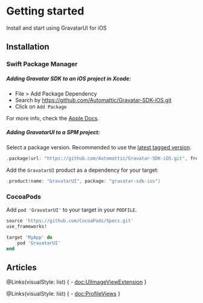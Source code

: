 # Getting started
Install and start using GravatarUI for iOS

## Installation

### Swift Package Manager

##### Adding Gravatar SDK to an iOS project in Xcode:
- File > Add Package Dependency
- Search by https://github.com/Automattic/Gravatar-SDK-iOS.git
- Click on `Add Package`

For more info, check the [Apple Docs](https://developer.apple.com/documentation/xcode/adding-package-dependencies-to-your-app).

##### Adding GravatarUI to a SPM project:

Select a package version. Recommended to use the [latest tagged version](https://github.com/Automattic/Gravatar-SDK-iOS/tags).

```swift
.package(url: "https://github.com/Automattic/Gravatar-SDK-iOS.git", from: "x.y.z")

```

Add the `GravatarUI` product as a dependency for your target:

```swift
.product(name: "GravatarUI", package: "gravatar-sdk-ios")
```

### CocoaPods

Add `pod 'GravatarUI'` to your target in your `PODFILE`. 

```ruby
source 'https://github.com/CocoaPods/Specs.git'
use_frameworks!

target 'MyApp' do
    pod 'GravatarUI'
end
```

## Articles

@Links(visualStyle: list) {
    - <doc:UIImageViewExtension>
}

@Links(visualStyle: list) {
    - <doc:ProfileViews>
}
